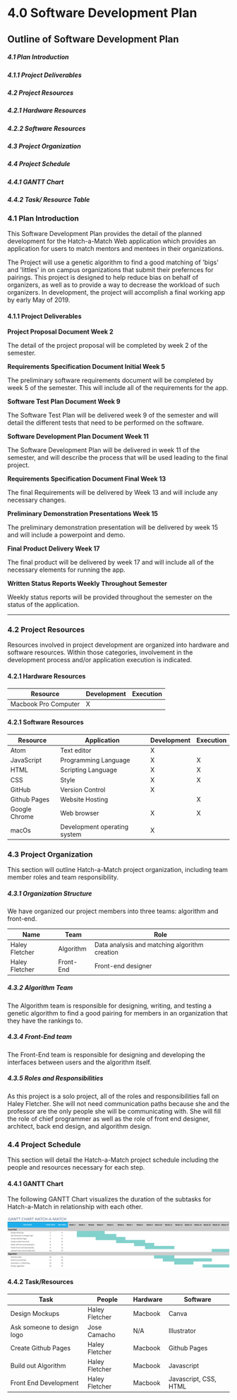 # 4.0 Software Development Plan

## Outline of Software Development Plan

##### 4.1 Plan Introduction

##### 4.1.1 Project Deliverables

##### 4.2 Project Resources

##### 4.2.1 Hardware Resources

##### 4.2.2 Software Resources

##### 4.3 Project Organization

##### 4.4 Project Schedule

##### 4.4.1 GANTT Chart

##### 4.4.2 Task/ Resource Table

### 4.1 Plan Introduction

This Software Development Plan provides the detail of the planned development for the Hatch-a-Match Web application which provides an application for users to match mentors and mentees in their organizations.

The Project will use a genetic algorithm to find a good matching of 'bigs' and 'littles' in on campus organizations that submit their prefernces for pairings. This project is designed to help reduce bias on behalf of organizers, as well as to provide a way to decrease the workload of such organizers. In development, the project will accomplish a final working app by early May of 2019.

#### 4.1.1 Project Deliverables

**Project Proposal Document										  Week 2**

The detail of the project proposal will be completed by week 2 of the semester.

**Requirements Specification Document Initial		Week 5**

The preliminary software requirements document will be completed by week 5 of the semester. This will include all of the requirements for the app.

**Software Test Plan Document									  Week 9**

The Software Test Plan will be delivered week 9 of the semester and will detail the different tests that need to be performed on the software.

**Software Development Plan Document					 Week 11**

The Software Development Plan will be delivered in week 11 of the semester, and will describe the process that will be used leading to the final project.

**Requirements Specification Document Final			Week 13**

The final Requirements will be delivered by Week 13 and will include any necessary changes.

**Preliminary Demonstration Presentations				Week 15**

The preliminary demonstration presentation will be delivered by week 15 and will include a powerpoint and demo.

**Final Product Delivery													  Week 17**

The final product will be delivered by week 17 and will include all of the necessary elements for running the app.

**Written Status Reports													  Weekly Throughout Semester**

Weekly status reports will be provided throughout the semester on the status of the application.



****

### 4.2 Project Resources

Resources involved in project development are organized into hardware and software resources. Within those categories, involvement in the development process and/or application execution is indicated.



#### 4.2.1 Hardware Resources

| Resource             | Development | Execution |
| -------------------- | ----------- | --------- |
| Macbook Pro Computer | X           |           |

#### 4.2.1 Software Resources

| Resource         | Application                                                | Development | Execution |
| ---------------- | ---------------------------------------------------------- | ----------- | --------- |
| Atom             | Text editor                                                | X           |           |
| JavaScript   | Programming Language        | X           | X         |
| HTML | Scripting Language | X | X |
| CSS | Style | X | X |
| GitHub     | Version Control | X          |           |
| Github Pages | Website Hosting |  | X |
| Google Chrome   | Web browser                  | X           | X |
| macOs           | Development operating system | X           |           |

### 4.3 Project Organization

This section will outline Hatch-a-Match project organization, including team member roles and team responsibility.

##### 4.3.1 Organization Structure

We have organized our project members into three teams: algorithm and front-end.

| Name           | Team      | Role                                          |
| -------------- | --------- | --------------------------------------------- |
| Haley Fletcher | Algorithm | Data analysis and matching algorithm creation |
| Haley Fletcher | Front-End | Front-end designer                            |

##### 4.3.2 Algorithm Team

The Algorithm team is responsible for designing, writing, and testing a genetic algorithm to find a good pairing for members in an organization that they have the rankings to.

##### 4.3.4 Front-End team

The Front-End team is responsible for designing and developing the interfaces between users and the algorithm itself.

##### 4.3.5 Roles and Responsibilities

As this project is a solo project, all of the roles and responsibilities fall on Haley Fletcher. She will not need communication paths because she and the professor are the only people she will be communicating with. She will fill the role of chief programmer as well as the role of front end designer, architect, back end design, and algorithm design.

### 4.4 Project Schedule

This section will detail the Hatch-a-Match project schedule including the people and resources necessary for each step.



#### 4.4.1 GANTT Chart

The following GANTT Chart visualizes the duration of the subtasks for Hatch-a-Match in relationship with each other.

![Gantt Chart](../Resources/GANTT.png)



#### 4.4.2 Task/Resources

| Task                       | People         | Hardware | Software              |
| -------------------------- | -------------- | -------- | --------------------- |
| Design Mockups             | Haley Fletcher | Macbook  | Canva                 |
| Ask someone to design logo | Jose Camacho   | N/A      | Illustrator           |
| Create Github Pages        | Haley Fletcher | Macbook  | Github Pages          |
| Build out Algorithm        | Haley Fletcher | Macbook  | Javascript            |
| Front End Development      | Haley Fletcher | Macbook  | Javascript, CSS, HTML |
